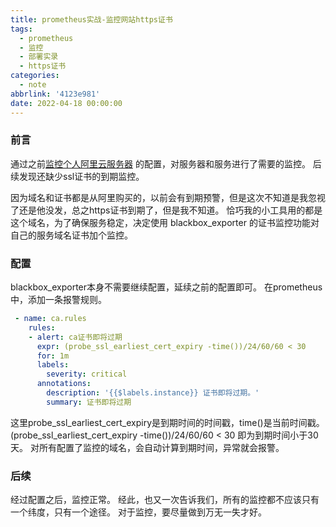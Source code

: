 ```yaml
---
title: prometheus实战-监控网站https证书
tags:
  - prometheus
  - 监控
  - 部署实录
  - https证书
categories:
  - note
abbrlink: '4123e981'
date: 2022-04-18 00:00:00
---
```


### 前言
通过之前[监控个人阿里云服务器](https://www.fushisanlang.cn/article/5caf4d1f.html) 的配置，对服务器和服务进行了需要的监控。
后续发现还缺少ssl证书的到期监控。

因为域名和证书都是从阿里购买的，以前会有到期预警，但是这次不知道是我忽视了还是他没发，总之https证书到期了，但是我不知道。
恰巧我的小工具用的都是这个域名，为了确保服务稳定，决定使用 blackbox_exporter 的证书监控功能对自己的服务域名证书加个监控。

### 配置
blackbox_exporter本身不需要继续配置，延续之前的配置即可。
在prometheus中，添加一条报警规则。

```yml
 - name: ca.rules
    rules:
    - alert: ca证书即将过期
      expr: (probe_ssl_earliest_cert_expiry -time())/24/60/60 < 30  
      for: 1m
      labels:
        severity: critical 
      annotations: 
        description: '{{$labels.instance}} 证书即将过期。'
        summary: 证书即将过期 
```

这里probe_ssl_earliest_cert_expiry是到期时间的时间戳，time()是当前时间戳。
(probe_ssl_earliest_cert_expiry -time())/24/60/60 < 30  即为到期时间小于30天。
对所有配置了监控的域名，会自动计算到期时间，异常就会报警。

### 后续
经过配置之后，监控正常。
经此，也又一次告诉我们，所有的监控都不应该只有一个纬度，只有一个途径。
对于监控，要尽量做到万无一失才好。


